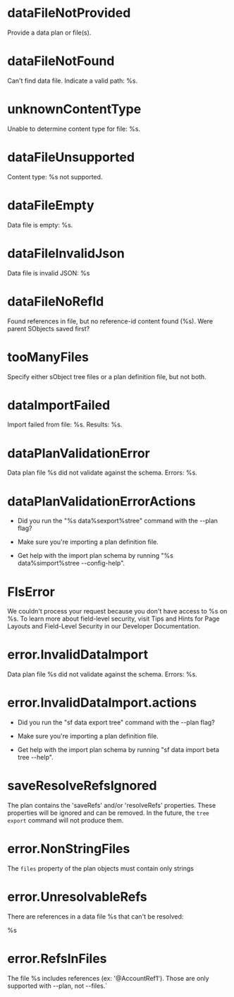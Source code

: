 # dataFileNotProvided

Provide a data plan or file(s).

# dataFileNotFound

Can't find data file. Indicate a valid path: %s.

# unknownContentType

Unable to determine content type for file: %s.

# dataFileUnsupported

Content type: %s not supported.

# dataFileEmpty

Data file is empty: %s.

# dataFileInvalidJson

Data file is invalid JSON: %s

# dataFileNoRefId

Found references in file, but no reference-id content found (%s). Were parent SObjects saved first?

# tooManyFiles

Specify either sObject tree files or a plan definition file, but not both.

# dataImportFailed

Import failed from file: %s. Results: %s.

# dataPlanValidationError

Data plan file %s did not validate against the schema. Errors: %s.

# dataPlanValidationErrorActions

- Did you run the "%s data%sexport%stree" command with the --plan flag?

- Make sure you're importing a plan definition file.

- Get help with the import plan schema by running "%s data%simport%stree --config-help".

# FlsError

We couldn't process your request because you don't have access to %s on %s. To learn more about field-level security, visit Tips and Hints for Page Layouts and Field-Level Security in our Developer Documentation.

# error.InvalidDataImport

Data plan file %s did not validate against the schema. Errors: %s.

# error.InvalidDataImport.actions

- Did you run the "sf data export tree" command with the --plan flag?

- Make sure you're importing a plan definition file.

- Get help with the import plan schema by running "sf data import beta tree --help".

# saveResolveRefsIgnored

The plan contains the 'saveRefs' and/or 'resolveRefs' properties.
These properties will be ignored and can be removed.
In the future, the `tree export` command will not produce them.

# error.NonStringFiles

The `files` property of the plan objects must contain only strings

# error.UnresolvableRefs

There are references in a data file %s that can't be resolved:

%s

# error.RefsInFiles

The file %s includes references (ex: '@AccountRef1'). Those are only supported with --plan, not --files.`
